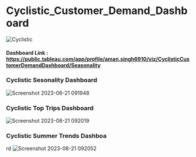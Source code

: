 # Cyclistic_Customer_Demand_Dashboard
![Cyclistic](https://github.com/Amansingh01-ui/Cyclistic_Customer_Demand_Dashboard/assets/76864608/28b2cde5-ca03-4301-bd8a-a814efb9e8d6)

#### Dashboard Link : https://public.tableau.com/app/profile/aman.singh6910/viz/CyclisticCustomerDemandDashboard/Seasonality

### Cyclistic Sesonality Dashboard
![Screenshot 2023-08-21 091948](https://github.com/Amansingh01-ui/Cyclistic_Customer_Demand_Dashboard/assets/76864608/44dc9d74-1cfc-40f8-a3b8-69a8b15fc7cc)

### Cyclistic Top Trips Dashboard
![Screenshot 2023-08-21 092019](https://github.com/Amansingh01-ui/Cyclistic_Customer_Demand_Dashboard/assets/76864608/90f24ae2-f53e-48a8-9cc7-6dc3ea1057b4)

### Cyclistic Summer Trends Dashboa
rd
![Screenshot 2023-08-21 092052](https://github.com/Amansingh01-ui/Cyclistic_Customer_Demand_Dashboard/assets/76864608/26aa009f-228d-4d1a-a813-04b422206060)
